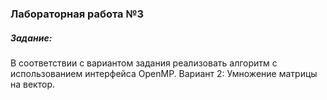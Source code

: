### Лабораторная работа №3
##### Задание:
В соответствии с вариантом задания реализовать алгоритм с
использованием интерфейса OpenMP.
Вариант 2: Умножение матрицы на вектор.